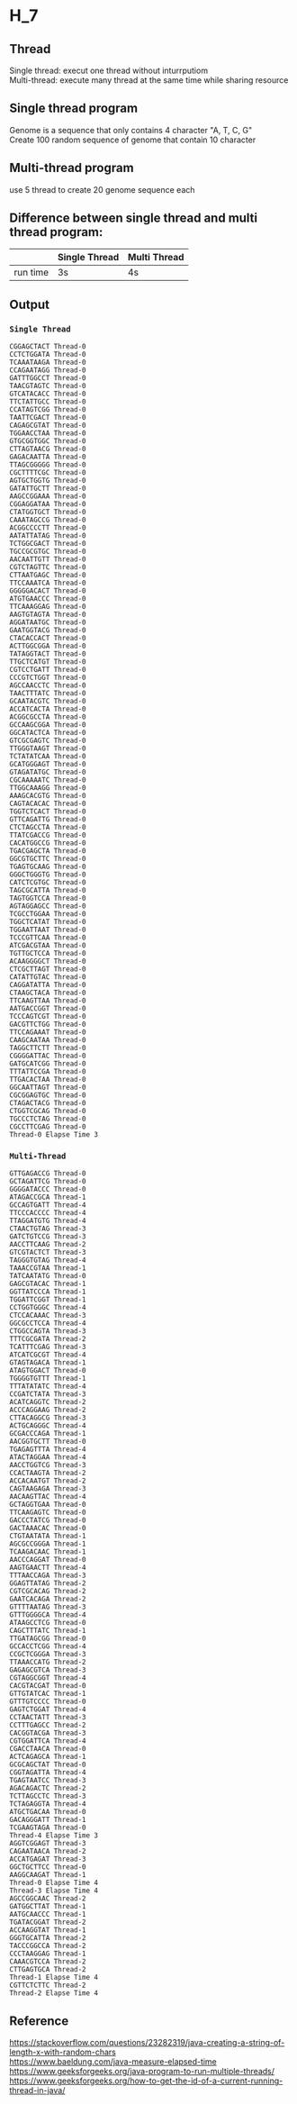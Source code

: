 # H_7
## Thread
Single thread: execut one thread without inturrputiom   
Multi-thread: execute many thread at the same time while sharing resource

## Single thread program
Genome is a sequence that only contains 4 character "A, T, C, G"   
Create 100 random sequence of genome that contain 10 character   
## Multi-thread program
use 5 thread to create 20 genome sequence each

 
##  Difference between single thread and multi thread program:


|  | Single Thread  | Multi Thread |
| ------------- | ------------- | ------------- |
| run time | 3s  | 4s  |

## Output
### `Single Thread`

```
CGGAGCTACT Thread-0
CCTCTGGATA Thread-0
TCAAATAAGA Thread-0
CCAGAATAGG Thread-0
GATTTGGCCT Thread-0
TAACGTAGTC Thread-0
GTCATACACC Thread-0
TTCTATTGCC Thread-0
CCATAGTCGG Thread-0
TAATTCGACT Thread-0
CAGAGCGTAT Thread-0
TGGAACCTAA Thread-0
GTGCGGTGGC Thread-0
CTTAGTAACG Thread-0
GAGACAATTA Thread-0
TTAGCGGGGG Thread-0
CGCTTTTCGC Thread-0
AGTGCTGGTG Thread-0
GATATTGCTT Thread-0
AAGCCGGAAA Thread-0
CGGAGGATAA Thread-0
CTATGGTGCT Thread-0
CAAATAGCCG Thread-0
ACGGCCCCTT Thread-0
AATATTATAG Thread-0
TCTGGCGACT Thread-0
TGCCGCGTGC Thread-0
AACAATTGTT Thread-0
CGTCTAGTTC Thread-0
CTTAATGAGC Thread-0
TTCCAAATCA Thread-0
GGGGGACACT Thread-0
ATGTGAACCC Thread-0
TTCAAAGGAG Thread-0
AAGTGTAGTA Thread-0
AGGATAATGC Thread-0
GAATGGTACG Thread-0
CTACACCACT Thread-0
ACTTGGCGGA Thread-0
TATAGGTACT Thread-0
TTGCTCATGT Thread-0
CGTCCTGATT Thread-0
CCCGTCTGGT Thread-0
AGCCAACCTC Thread-0
TAACTTTATC Thread-0
GCAATACGTC Thread-0
ACCATCACTA Thread-0
ACGGCGCCTA Thread-0
GCCAAGCGGA Thread-0
GGCATACTCA Thread-0
GTCGCGAGTC Thread-0
TTGGGTAAGT Thread-0
TCTATATCAA Thread-0
GCATGGGAGT Thread-0
GTAGATATGC Thread-0
CGCAAAAATC Thread-0
TTGGCAAAGG Thread-0
AAAGCACGTG Thread-0
CAGTACACAC Thread-0
TGGTCTCACT Thread-0
GTTCAGATTG Thread-0
CTCTAGCCTA Thread-0
TTATCGACCG Thread-0
CACATGGCCG Thread-0
TGACGAGCTA Thread-0
GGCGTGCTTC Thread-0
TGAGTGCAAG Thread-0
GGGCTGGGTG Thread-0
CATCTCGTGC Thread-0
TAGCGCATTA Thread-0
TAGTGGTCCA Thread-0
AGTAGGAGCC Thread-0
TCGCCTGGAA Thread-0
TGGCTCATAT Thread-0
TGGAATTAAT Thread-0
TCCCGTTCAA Thread-0
ATCGACGTAA Thread-0
TGTTGCTCCA Thread-0
ACAAGGGGCT Thread-0
CTCGCTTAGT Thread-0
CATATTGTAC Thread-0
CAGGATATTA Thread-0
CTAAGCTACA Thread-0
TTCAAGTTAA Thread-0
AATGACCGGT Thread-0
TCCCAGTCGT Thread-0
GACGTTCTGG Thread-0
TTCCAGAAAT Thread-0
CAAGCAATAA Thread-0
TAGGCTTCTT Thread-0
CGGGGATTAC Thread-0
GATGCATCGG Thread-0
TTTATTCCGA Thread-0
TTGACACTAA Thread-0
GGCAATTAGT Thread-0
CGCGGAGTGC Thread-0
CTAGACTACG Thread-0
CTGGTCGCAG Thread-0
TGCCCTCTAG Thread-0
CGCCTTCGAG Thread-0
Thread-0 Elapse Time 3
```

### `Multi-Thread`
```
GTTGAGACCG Thread-0
GCTAGATTCG Thread-0
GGGGATACCC Thread-0
ATAGACCGCA Thread-1
GCCAGTGATT Thread-4
TTCCCACCCC Thread-4
TTAGGATGTG Thread-4
CTAACTGTAG Thread-3
GATCTGTCCG Thread-3
AACCTTCAAG Thread-2
GTCGTACTCT Thread-3
TAGGGTGTAG Thread-4
TAAACCGTAA Thread-1
TATCAATATG Thread-0
GAGCGTACAC Thread-1
GGTTATCCCA Thread-1
TGGATTCGGT Thread-1
CCTGGTGGGC Thread-4
CTCCACAAAC Thread-3
GGCGCCTCCA Thread-4
CTGGCCAGTA Thread-3
TTTCGCGATA Thread-2
TCATTTCGAG Thread-3
ATCATCGCGT Thread-4
GTAGTAGACA Thread-1
ATAGTGGACT Thread-0
TGGGGTGTTT Thread-1
TTTATATATC Thread-4
CCGATCTATA Thread-3
ACATCAGGTC Thread-2
ACCCAGGAAG Thread-2
CTTACAGGCG Thread-3
ACTGCAGGGC Thread-4
GCGACCCAGA Thread-1
AACGGTGCTT Thread-0
TGAGAGTTTA Thread-4
ATACTAGGAA Thread-4
AACCTGGTCG Thread-3
CCACTAAGTA Thread-2
ACCACAATGT Thread-2
CAGTAAGAGA Thread-3
AACAAGTTAC Thread-4
GCTAGGTGAA Thread-0
TTCAAGAGTC Thread-0
GACCCTATCG Thread-0
GACTAAACAC Thread-0
CTGTAATATA Thread-1
AGCGCCGGGA Thread-1
TCAAGACAAC Thread-1
AACCCAGGAT Thread-0
AAGTGAACTT Thread-4
TTTAACCAGA Thread-3
GGAGTTATAG Thread-2
CGTCGCACAG Thread-2
GAATCACAGA Thread-2
GTTTTAATAG Thread-3
GTTTGGGGCA Thread-4
ATAAGCCTCG Thread-0
CAGCTTTATC Thread-1
TTGATAGCGG Thread-0
GCCACCTCGG Thread-4
CCGCTCGGGA Thread-3
TTAAACCATG Thread-2
GAGAGCGTCA Thread-3
CGTAGGCGGT Thread-4
CACGTACGAT Thread-0
GTTGTATCAC Thread-1
GTTTGTCCCC Thread-0
GAGTCTGGAT Thread-4
CCTAACTATT Thread-3
CCTTTGAGCC Thread-2
CACGGTACGA Thread-3
CGTGGATTCA Thread-4
CGACCTAACA Thread-0
ACTCAGAGCA Thread-1
GCGCAGCTAT Thread-0
CGGTAGATTA Thread-4
TGAGTAATCC Thread-3
AGACAGACTC Thread-2
TCTTAGCCTC Thread-3
TCTAGAGGTA Thread-4
ATGCTGACAA Thread-0
GACAGGGATT Thread-1
TCGAAGTAGA Thread-0
Thread-4 Elapse Time 3
AGGTCGGAGT Thread-3
CAGAATAACA Thread-2
ACCATGAGAT Thread-3
GGCTGCTTCC Thread-0
AAGGCAAGAT Thread-1
Thread-0 Elapse Time 4
Thread-3 Elapse Time 4
AGCCGGCAAC Thread-2
GATGGCTTAT Thread-1
AATGCAACCC Thread-1
TGATACGGAT Thread-2
ACCAAGGTAT Thread-1
GGGTGCATTA Thread-2
TACCCGGCCA Thread-2
CCCTAAGGAG Thread-1
CAAACGTCCA Thread-2
CTTGAGTGCA Thread-2
Thread-1 Elapse Time 4
CGTTCTCTTC Thread-2
Thread-2 Elapse Time 4

```




## Reference

https://stackoverflow.com/questions/23282319/java-creating-a-string-of-length-x-with-random-chars   
https://www.baeldung.com/java-measure-elapsed-time    
https://www.geeksforgeeks.org/java-program-to-run-multiple-threads/   
https://www.geeksforgeeks.org/how-to-get-the-id-of-a-current-running-thread-in-java/    
